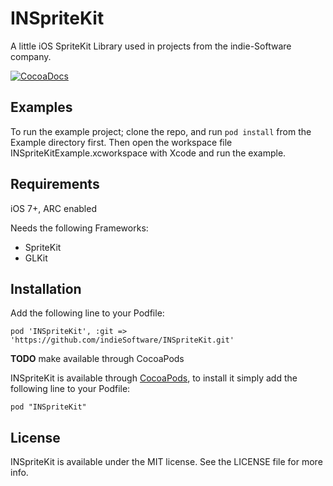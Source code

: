 # INSpriteKit

A little iOS SpriteKit Library used in projects from the indie-Software company.

[![CocoaDocs](http://cocoapod-badges.herokuapp.com/v/INSpriteKit/badge.png)](http://cocoadocs.org/docsets/INSpriteKit)


## Examples

To run the example project; clone the repo, and run `pod install` from the Example directory first.
Then open the workspace file INSpriteKitExample.xcworkspace with Xcode and run the example.

## Requirements

iOS 7+, ARC enabled

Needs the following Frameworks:
- SpriteKit
- GLKit


## Installation

Add the following line to your Podfile:

	pod 'INSpriteKit', :git => 'https://github.com/indieSoftware/INSpriteKit.git'


**TODO** make available through CocoaPods

INSpriteKit is available through [CocoaPods](http://cocoapods.org), to install
it simply add the following line to your Podfile:

    pod "INSpriteKit"


## License

INSpriteKit is available under the MIT license. See the LICENSE file for more info.

